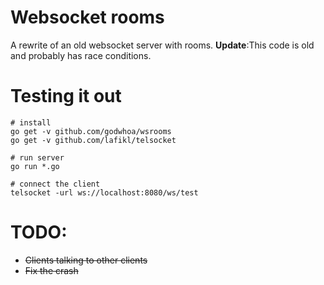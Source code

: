 Websocket rooms
===============

A rewrite of an old websocket server with rooms.
**Update**:This code is old and probably has race conditions.

Testing it out
==============
```
# install
go get -v github.com/godwhoa/wsrooms
go get -v github.com/lafikl/telsocket

# run server
go run *.go

# connect the client
telsocket -url ws://localhost:8080/ws/test
```

TODO:
=====

+ ~~Clients talking to other clients~~
+ ~~Fix the crash~~
